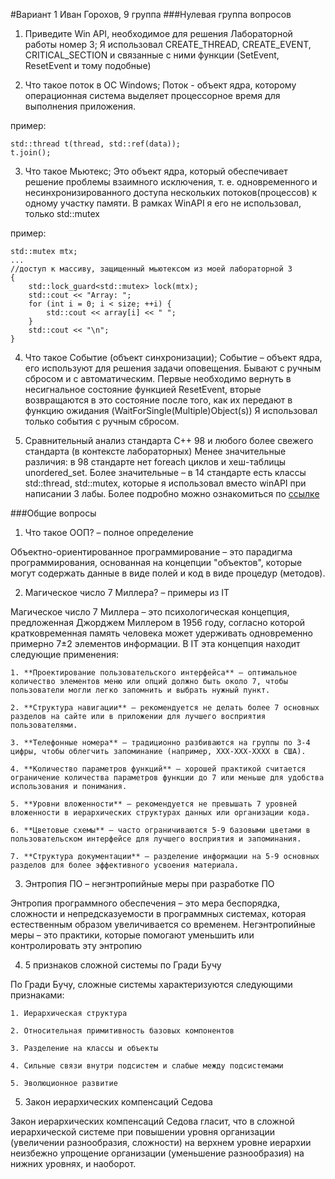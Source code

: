 #Вариант 1 			Иван Горохов, 9 группа
###Нулевая группа вопросов
1.	Приведите Win API, необходимое для решения Лабораторной работы номер 3;
Я использовал CREATE_THREAD, CREATE_EVENT, CRITICAL_SECTION и связанные с ними функции (SetEvent, ResetEvent и тому подобные)

2.	Что такое поток в ОС Windows;
Поток -  объект ядра, которому операционная система выделяет процессорное время для выполнения приложения.

пример:

```
std::thread t(thread, std::ref(data));
t.join();
```

3.	Что такое Мьютекс;
Это объект ядра, который обеспечивает решение проблемы взаимного исключения, т. е. одновременного и несинхронизированного доступа нескольких потоков(процессов) к одному участку памяти. В рамках WinAPI я его не использовал, только std::mutex

пример:
```
std::mutex mtx;
...
//доступ к массиву, защищенный мьютексом из моей лабораторной 3
{
    std::lock_guard<std::mutex> lock(mtx);
    std::cout << "Array: ";
    for (int i = 0; i < size; ++i) {
        std::cout << array[i] << " ";
    }
    std::cout << "\n";
}
```

4.	Что такое Событие (объект синхронизации);
Событие – объект ядра, его используют для решения задачи оповещения. 
Бывают с ручным сбросом и с автоматическим. Первые необходимо вернуть в несигнальное состояние функцией ResetEvent, вторые возвращаются
 в это состояние после того, как их передают в функцию ожидания (WaitForSingle(Multiple)Object(s))
Я использовал только события с ручным сбросом.

5.  Сравнительный анализ стандарта C++ 98 и любого более свежего стандарта (в контексте лабораторных)
Менее значительные различия: в 98 стандарте нет foreach циклов и хеш-таблицы unordered_set. 
Более значительные – в 14 стандарте есть классы std::thread, std::mutex, которые я использовал вместо winAPI при написании 3 лабы. 
Более подробно можно ознакомиться по [ссылке](https://github.com/Vanohime/OS_Labs)


###Общие вопросы

1. Что такое ООП? – полное определение

Объектно-ориентированное программирование  – это парадигма программирования, основанная на концепции "объектов", которые могут содержать данные в виде полей  и код в виде процедур (методов).

2. Магическое число 7 Миллера? – примеры из IT

Магическое число 7 Миллера – это психологическая концепция, предложенная Джорджем Миллером в 1956 году, согласно которой кратковременная память человека может удерживать одновременно примерно 7±2 элементов информации. В IT эта концепция находит следующие применения:

    1. **Проектирование пользовательского интерфейса** – оптимальное количество элементов меню или опций должно быть около 7, чтобы пользователи могли легко запомнить и выбрать нужный пункт.

    2. **Структура навигации** – рекомендуется не делать более 7 основных разделов на сайте или в приложении для лучшего восприятия пользователями.

    3. **Телефонные номера** – традиционно разбиваются на группы по 3-4 цифры, чтобы облегчить запоминание (например, XXX-XXX-XXXX в США).

    4. **Количество параметров функций** – хорошей практикой считается ограничение количества параметров функции до 7 или меньше для удобства использования и понимания.

    5. **Уровни вложенности** – рекомендуется не превышать 7 уровней вложенности в иерархических структурах данных или организации кода.

    6. **Цветовые схемы** – часто ограничиваются 5-9 базовыми цветами в пользовательском интерфейсе для лучшего восприятия и запоминания.

    7. **Структура документации** – разделение информации на 5-9 основных разделов для более эффективного усвоения материала.

3. Энтропия ПО – негэнтропийные меры при разработке ПО

Энтропия программного обеспечения – это мера беспорядка, сложности и непредсказуемости в программных системах, которая естественным образом увеличивается со временем. Негэнтропийные меры – это практики, которые помогают уменьшить или контролировать эту энтропию

4. 5 признаков сложной системы по Гради Бучу

По Гради Бучу, сложные системы характеризуются следующими признаками:

    1. Иерархическая структура

    2. Относительная примитивность базовых компонентов

    3. Разделение на классы и объекты

    4. Сильные связи внутри подсистем и слабые между подсистемами

    5. Эволюционное развитие

5. Закон иерархических компенсаций Седова

Закон иерархических компенсаций Седова гласит, что в сложной иерархической системе при повышении уровня организации (увеличении разнообразия, сложности) на верхнем уровне иерархии неизбежно упрощение организации (уменьшение разнообразия) на нижних уровнях, и наоборот. 